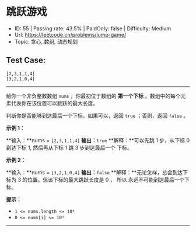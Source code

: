 # 跳跃游戏

* ID: 55      | Passing rate: 43.5% | PaidOnly: false  | Difficulty: Medium
* Url: https://leetcode.cn/problems/jump-game/
* Topic: 贪心, 数组, 动态规划

## Test Case:

```
[2,3,1,1,4]
[3,2,1,0,4]
```

---

给你一个非负整数数组 `nums` ，你最初位于数组的 **第一个下标**
。数组中的每个元素代表你在该位置可以跳跃的最大长度。

判断你是否能够到达最后一个下标，如果可以，返回 `true` ；否则，返回 `false` 。


**示例 1：**

**输入：**nums = `[2,3,1,1,4]`
**输出：**`true`
**解释：**可以先跳 1 步，从下标 0 到达下标 1, 然后再从下标 1 跳 3 步到达最后一个
下标。

**示例 2：**

**输入：**nums = `[3,2,1,0,4]`
**输出：**`false`
**解释：**无论怎样，总会到达下标为 3 的位置。但该下标的最大跳跃长度是 0 ， 所以
永远不可能到达最后一个下标。


**提示：**

* `1 <= nums.length <= 10⁴`
* `0 <= nums[i] <= 10⁵`

---
